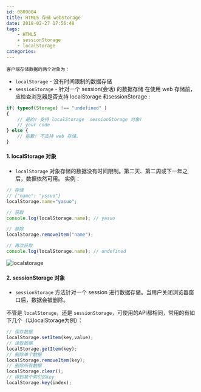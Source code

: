 ```yaml
---
id: 0809004
title: HTML5 存储 webStorage
date: 2018-02-27 17:56:48
tags: 
    - HTML5
    - sessionStorage
    - localStorage
categories:
---
```


`客户端存储数据的两个对象为：`
- `localStorage` - 没有时间限制的数据存储
- `sessionStorage` - 针对一个 session(会话) 的数据存储
在使用 web 存储前，应检查浏览器是否支持 localStorage 和sessionStorage :
```js
if( typeof(Storage) !== "undefined" )
{
    // 是的! 支持 localStorage  sessionStorage 对象!
    // your code
} else {
    // 抱歉! 不支持 web 存储。
}
```
#### <a name="local">1. localStorage 对象</a>
- `localStorage` 对象存储的数据没有时间限制。第二天、第二周或下一年之后，数据依然可用。
实例：
```js
// 存储
// {"name": "yssuo"}
localStorage.name="yasuo";

// 获取
console.log(localStorage.name); // yasuo

// 移除
localStorage.removeItem("name");

// 再次获取
console.log(localStorage.name); // undefined
```
![localstorage](/images/localstorage.png)

#### <a name="local">2. sessionStorage 对象</a>

- `sessionStorage` 方法针对一个 session 进行数据存储。当用户关闭浏览器窗口后，数据会被删除。

不管是 `localStorage`，还是 `sessionStorage`，可使用的API都相同，常用的有如下几个（以localStorage为例）：
```js
// 保存数据
localStorage.setItem(key,value);
// 读取数据
localStorage.getItem(key);
// 删除单个数据
localStorage.removeItem(key);
// 删除所有数据
localStorage.clear();
// 得到某个索引的key
localStorage.key(index);
```